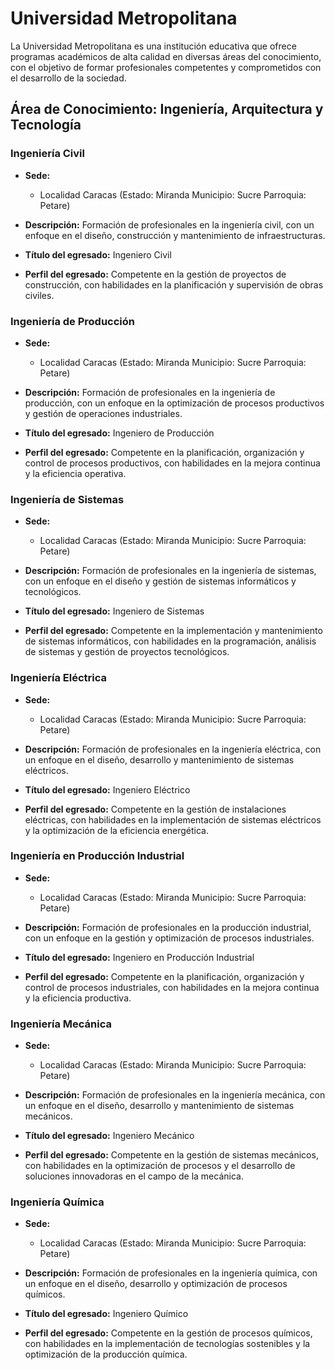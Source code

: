 # Universidad Metropolitana

La Universidad Metropolitana es una institución educativa que ofrece programas académicos de alta calidad en diversas áreas del conocimiento, con el objetivo de formar profesionales competentes y comprometidos con el desarrollo de la sociedad.

## Área de Conocimiento: Ingeniería, Arquitectura y Tecnología

### Ingeniería Civil

* **Sede:** 
  * Localidad Caracas (Estado: Miranda Municipio: Sucre Parroquia: Petare)

* **Descripción:** 
  Formación de profesionales en la ingeniería civil, con un enfoque en el diseño, construcción y mantenimiento de infraestructuras.

* **Título del egresado:** 
  Ingeniero Civil

* **Perfil del egresado:** 
  Competente en la gestión de proyectos de construcción, con habilidades en la planificación y supervisión de obras civiles.

### Ingeniería de Producción

* **Sede:** 
  * Localidad Caracas (Estado: Miranda Municipio: Sucre Parroquia: Petare)

* **Descripción:** 
  Formación de profesionales en la ingeniería de producción, con un enfoque en la optimización de procesos productivos y gestión de operaciones industriales.

* **Título del egresado:** 
  Ingeniero de Producción

* **Perfil del egresado:** 
  Competente en la planificación, organización y control de procesos productivos, con habilidades en la mejora continua y la eficiencia operativa.

### Ingeniería de Sistemas

* **Sede:** 
  * Localidad Caracas (Estado: Miranda Municipio: Sucre Parroquia: Petare)

* **Descripción:** 
  Formación de profesionales en la ingeniería de sistemas, con un enfoque en el diseño y gestión de sistemas informáticos y tecnológicos.

* **Título del egresado:** 
  Ingeniero de Sistemas

* **Perfil del egresado:** 
  Competente en la implementación y mantenimiento de sistemas informáticos, con habilidades en la programación, análisis de sistemas y gestión de proyectos tecnológicos.

### Ingeniería Eléctrica

* **Sede:** 
  * Localidad Caracas (Estado: Miranda Municipio: Sucre Parroquia: Petare)

* **Descripción:** 
  Formación de profesionales en la ingeniería eléctrica, con un enfoque en el diseño, desarrollo y mantenimiento de sistemas eléctricos.

* **Título del egresado:** 
  Ingeniero Eléctrico

* **Perfil del egresado:** 
  Competente en la gestión de instalaciones eléctricas, con habilidades en la implementación de sistemas eléctricos y la optimización de la eficiencia energética.

### Ingeniería en Producción Industrial

* **Sede:** 
  * Localidad Caracas (Estado: Miranda Municipio: Sucre Parroquia: Petare)

* **Descripción:** 
  Formación de profesionales en la producción industrial, con un enfoque en la gestión y optimización de procesos industriales.

* **Título del egresado:** 
  Ingeniero en Producción Industrial

* **Perfil del egresado:** 
  Competente en la planificación, organización y control de procesos industriales, con habilidades en la mejora continua y la eficiencia productiva.

### Ingeniería Mecánica

* **Sede:** 
  * Localidad Caracas (Estado: Miranda Municipio: Sucre Parroquia: Petare)

* **Descripción:** 
  Formación de profesionales en la ingeniería mecánica, con un enfoque en el diseño, desarrollo y mantenimiento de sistemas mecánicos.

* **Título del egresado:** 
  Ingeniero Mecánico

* **Perfil del egresado:** 
  Competente en la gestión de sistemas mecánicos, con habilidades en la optimización de procesos y el desarrollo de soluciones innovadoras en el campo de la mecánica.

### Ingeniería Química

* **Sede:** 
  * Localidad Caracas (Estado: Miranda Municipio: Sucre Parroquia: Petare)

* **Descripción:** 
  Formación de profesionales en la ingeniería química, con un enfoque en el diseño, desarrollo y optimización de procesos químicos.

* **Título del egresado:** 
  Ingeniero Químico

* **Perfil del egresado:** 
  Competente en la gestión de procesos químicos, con habilidades en la implementación de tecnologías sostenibles y la optimización de la producción química.
